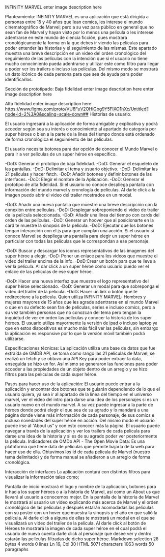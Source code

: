 INFINITY MARVEL
enter image description here

Planteamiento:
INFINITY MARVEL es una aplicación que está dirigida a personas entre 15 y 40 años que lean comics, les interese el mundo cinematográfico de Marvel; pero a su vez para público en general que no sean fan de Marvel y hayan visto por lo menos una película o les interese adentrarse en este mundo de ciencia ficción, pues mostrará cronológicamente la forma en la que debes ir viendo las películas para poder entender las historias y el seguimiento de las mismas.
Este apartado muestra una breve descripción en un video del orden cronológico del seguimiento de las películas con la intención que si el usuario no tiene mucho conocimiento pueda adentrarse y utilizar este como filtro para llegar a poder ver los trailers o incluso las películas.
Del mismo modo se mostrará un dato icónico de cada persona para que sea de ayuda para poder identificarlos.

Sección de prototipado:
Baja fidelidad
enter image description here
enter image description here

Alta fidelidad
enter image description here
https://www.figma.com/proto/VU6FuV2OHiGbg9Y5FIXO1hXc/Untitled?node-id=2%3A0&scaling=scale-down## Historias de usuario:

El usuario ingresará a la aplicación de forma amigable y explicativa y podrá acceder según sea su interés o conocimiento al apartado de categoría por super héroes o bien a la parte de la línea del tiempo donde está ordenado de forma cronológica el seguimiento de las películas.

El usuario necesita botones para dar opción de conocer el Mundo Marvel o para ir a ver películas de un super héroe en específico.

-DoD: Generar el prototipo de baja fidelidad.
-DoD: Generar el esqueleto de las pantallas.
-DoD: Delimitar el tema y usuario objetivo.
-DoD: Delimitar las 21 películas y hacer fetch.
-DoD: Añadir botones y definir botones de las interfaces.
-DoD: Elegir el nombre de la Aplicación.
-DoD: Generar el prototipo de alta fidelidad.
Si el usuario no conoce despliega pantalla con información del mundo marvel y cronología de películas. Al darle click a la imagen puedo abrir el video del trailer mostrados en un modal.

-DoD: Añadir una nueva pantalla que muestre una breve descripción con la conexión entre películas.
-DoD: Desplegar sobreponiendo el video de trailer de la película seleccionada.
-DoD: Añadir una línea del tiempo con cards del orden de las películas.
-DoD: Generar un hoover que al posicionarte en la card te muestre la sinopsis de la película.
-DoD: Ejecutar que los botones tengan interacción con el js para que cumplan una acción.
Si el usuario si conoce Marvel se despliega una pantalla para elegir un super héroe en particular con todas las películas que le correspondan a ese personaje.

-DoD: Buscar y descargar los iconos representativos de las imagenes del super héroe a elegir.
-DoD: Poner un enlace para los videos que muestre el video del trailer encima de la info.
-DoD:Crear un botón para que te lleve a ver la película.
Al dar click a un super héroe como usuario puedo ver el enlace de las películas de ese super héroe.

-DoD: Hacer una nueva interfaz que muestre el logo representativo del super héroe seleccionado.
-DoD: Generar un modal para que sobreponga el video del trailer de la película.
-DoD: Hacer un link o botón que te redireccione a la película.
Quien utiliza INFINITY MARVEL:
Hombres y mujeres mayores de 15 años que les agrade adentrarse en el mundo Marvel o que en su defecto sean fan de películas, series e incluso comics, pero a su vez también personas que no conozcan del tema pero tengan la inquietud de ver en orden las películas y conocer la historia de los super héroes.
El usuario utiliza mayormente la versión de ipad o incluso laptop ya que en estos dispositivos es mucho más fácil ver las películas, sin embargo la aplicación es responsive por lo que la versión móvil también podrá utilizarse.

Especificaciones técnicas:
La aplicación utiliza una base de datos que fue extraída de OMDB API, se toma como rango las 21 películas de Marvel, se realizó un fetch y se obtuvo una API Key para poder extraer la data, enseguida se hizo un for. Así mismo se generaron las funciones para poder acceder a las propiedades de un objeto dentro de un arreglo y se hizo filtros para las películas de cada super héroe.

Pasos para hacer uso de la aplicación:
El usuario puede entrar a la aplicación y encontrar dos botones que te guiarán dependiendo de lo que el usuario quiera, ya sea ir al apartado de la línea del tiempo en el universo marvel, ver el video del intro para darse una idea de los personajes si es un usuario nuevo en el mundo marvel.
A su vez puede ingresar a la parte de héroes donde podrá elegir el que sea de su agrado y lo mandará a una página donde viene más información de cada personaje, de sus comics e incluso novedades del super héroe en acción.
Del mismo modo el usuario puede irse al “About us” y con esto conocer más la página.
El usuario puede navegar a través de la aplicación y ver los trailers de cada película para darse una idea de la historia y si es de su agrado poder ver posteriormente la película.
Indicadores de OMDb API - The Open Movie Data:
Es una plataforma que tiene data de películas que permite bajarla de la web para hacer uso de ella. Obtuvimos los id de cada película de Marvel (nuestro tema delimitado) y de forma manual se añadieron a un arreglo de forma cronológica.

Interacción de interfaces
La aplicación contará con distintos filtros para visualizar la información tales como;

Pantalla de inicio mostrará el logo y nombre de la aplicación, botones para ir hacia los super héroes o a la historia de Marvel, así como un About us que llevará al usuario a conocernos mejor.
En la pantalla de la historia de Marvel le mostrará al usuario un video explicando más acerca de Marvel y el orden cronológico de las películas y después estarán acomodadas las películas con su poster con un hover que muestra la sinopsis y el año en que salió la película.
Al darle click a alguna de ellas te mostrará un modal en el que se visualizará un video del trailer de la película.
Al darle click al botón de Héroes te mostrará la imagen de cada super héroe en el cual podrá el usuario de nueva cuenta darle click al personaje que desee ver y dentro estarán las películas filtradas de dicho super héroe.
Markdown selection 28 bytes 4 words 0 lines Ln 16, Col 30 HTML 5071 characters 1063 words 50 paragraphs